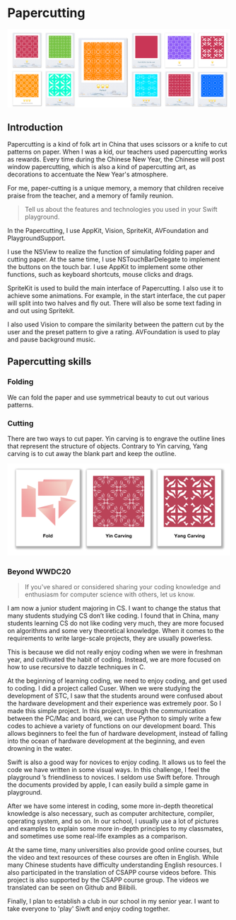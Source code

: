 # Papercutting

![](./assets/gallery.png)

## Introduction

Papercutting is a kind of folk art in China that uses scissors or a knife to cut patterns on paper. When I was a kid, our teachers used papercutting works as rewards. Every time during the Chinese New Year, the Chinese will post window papercutting, which is also a kind of papercutting art, as decorations to accentuate the New Year's atmosphere.

For me, paper-cutting is a unique memory, a memory that children receive praise from the teacher, and a memory of family reunion.

> Tell us about the features and technologies you used in your Swift playground.

In the Papercutting, I use AppKit, Vision, SpriteKit, AVFoundation and PlaygroundSupport.

I use the NSView to realize the function of simulating folding paper and cutting paper. At the same time, I use NSTouchBarDelegate to implement the buttons on the touch bar. I use AppKit to implement some other functions, such as keyboard shortcuts, mouse clicks and drags.

SpriteKit is used to build the main interface of Papercutting. I also use it to achieve some animations. For example, in the start interface, the cut paper will split into two halves and fly out. There will also be some text fading in and out using Spritekit.

I also used Vision to compare the similarity between the pattern cut by the user and the preset pattern to give a rating. AVFoundation is used to play and pause background music.

## Papercutting skills

### Folding

We can fold the paper and use symmetrical beauty to cut out various patterns.

### Cutting

There are two ways to cut paper. Yin carving is to engrave the outline lines that represent the structure of objects. Contrary to Yin carving, Yang carving is to cut away the blank part and keep the outline.

![](./assets/skills.png)

### Beyond WWDC20

> If you've shared or considered sharing your coding knowledge and enthusiasm for computer science with others, let us know.

I am now a junior student majoring in CS. I want to change the status that many students studying CS don’t like coding. I found that in China, many students learning CS do not like coding very much, they are more focused on algorithms and some very theoretical knowledge. When it comes to the requirements  to write large-scale projects, they are usually powerless. 

This is because we did not really enjoy coding when we were in freshman year, and cultivated the habit of coding. Instead, we are more focused on how to use recursive to dazzle techniques in C.

At the beginning of learning coding, we need to enjoy coding, and get used to coding. I did a project called Cuser. When we were studying the development of STC, I saw that the students around were confused about the hardware development and their experience was extremely poor. So I made this simple project. In this project, through the communication between the PC/Mac and board, we can use Python to simply write a few codes to achieve a variety of functions on our development board. This allows beginners to feel the fun of hardware development, instead of falling into the ocean of hardware development at the beginning, and even drowning in the water.

Swift is also a good way for novices to enjoy coding. It allows us to feel the code we have written in some visual ways. In this challenge, I feel the playground ’s friendliness to novices. I seldom use Swift before. Through the documents provided by apple, I can easily build a simple game in playground.

After we have some interest in coding, some more in-depth theoretical knowledge is also necessary, such as computer architecture, compiler, operating system, and so on. In our school, I usually use a lot of pictures and examples to explain some more in-depth principles to my classmates, and sometimes use some real-life examples as a comparison.

At the same time, many universities also provide good online courses, but the video and text resources of these courses are often in English. While many Chinese students have difficulty understanding English resources. I also participated in the translation of CSAPP course videos before. This project is also supported by the CSAPP course group. The videos we translated can be seen on Github and Bilibili.

Finally, I plan to establish a club in our school in my senior year. I want to take everyone to \'play\' Siwft and enjoy coding together.